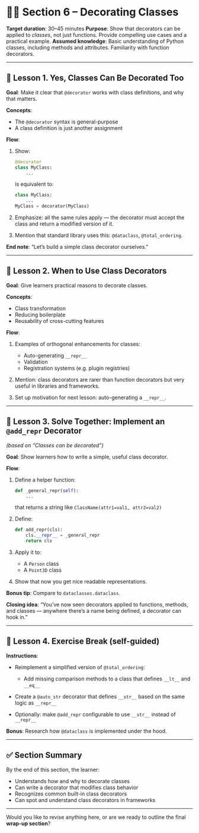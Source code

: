 # 🧑‍🏫 Section 6 – Decorating Classes

**Target duration**: 30–45 minutes
**Purpose**: Show that decorators can be applied to *classes*, not just functions. Provide compelling use cases and a practical example.
**Assumed knowledge**: Basic understanding of Python classes, including methods and attributes. Familiarity with function decorators.

---

## 🎥 Lesson 1. Yes, Classes Can Be Decorated Too

**Goal**: Make it clear that `@decorator` works with class definitions, and why that matters.

**Concepts**:

* The `@decorator` syntax is general-purpose
* A class definition is just another assignment

**Flow**:

1. Show:

   ```python
   @decorator
   class MyClass:
       ...
   ```

   is equivalent to:

   ```python
   class MyClass:
       ...
   MyClass = decorator(MyClass)
   ```
2. Emphasize: all the same rules apply — the decorator must accept the class and return a modified version of it.
3. Mention that standard library uses this: `@dataclass`, `@total_ordering`.

**End note**: “Let’s build a simple class decorator ourselves.”

---

## 🎥 Lesson 2. When to Use Class Decorators

**Goal**: Give learners practical reasons to decorate classes.

**Concepts**:

* Class transformation
* Reducing boilerplate
* Reusability of cross-cutting features

**Flow**:

1. Examples of orthogonal enhancements for classes:

   * Auto-generating `__repr__`
   * Validation
   * Registration systems (e.g. plugin registries)
2. Mention: class decorators are rarer than function decorators but very useful in libraries and frameworks.
3. Set up motivation for next lesson: auto-generating a `__repr__`.

---

## 🎥 Lesson 3. Solve Together: Implement an `@add_repr` Decorator

*(based on “Classes can be decorated”)*

**Goal**: Show learners how to write a simple, useful class decorator.

**Flow**:

1. Define a helper function:

   ```python
   def _general_repr(self):
       ...
   ```

   that returns a string like `ClassName(attr1=val1, attr2=val2)`
2. Define:

   ```python
   def add_repr(cls):
       cls.__repr__ = _general_repr
       return cls
   ```
3. Apply it to:

   * A `Person` class
   * A `Point3D` class
4. Show that now you get nice readable representations.

**Bonus tip**: Compare to `dataclasses.dataclass`.

**Closing idea**: “You’ve now seen decorators applied to functions, methods, and classes — anywhere there’s a name being defined, a decorator can hook in.”

---

## 📘 Lesson 4. Exercise Break (self-guided)

**Instructions**:

* Reimplement a simplified version of `@total_ordering`:

  * Add missing comparison methods to a class that defines `__lt__` and `__eq__`
* Create a `@auto_str` decorator that defines `__str__` based on the same logic as `__repr__`
* Optionally: make `@add_repr` configurable to use `__str__` instead of `__repr__`

**Bonus**: Research how `@dataclass` is implemented under the hood.

---

## ✅ Section Summary

By the end of this section, the learner:

* Understands how and why to decorate classes
* Can write a decorator that modifies class behavior
* Recognizes common built-in class decorators
* Can spot and understand class decorators in frameworks

---

Would you like to revise anything here, or are we ready to outline the final **wrap-up section**?
